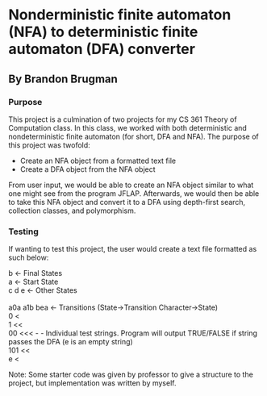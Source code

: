 # Nonderministic finite automaton (NFA) to deterministic finite automaton (DFA) converter
## By Brandon Brugman

### Purpose
This project is a culmination of two projects for my CS 361 Theory of Computation class. In this class, we worked with both deterministic and nondeterministic finite automaton (for short, DFA and NFA). The purpose of this project was twofold:

- Create an NFA object from a formatted text file
- Create a DFA object from the NFA object

From user input, we would be able to create an NFA object similar to what one might see from the program JFLAP. Afterwards, we would then be able to take this NFA object and convert it to a DFA using depth-first search, collection classes, and polymorphism. 

### Testing

If wanting to test this project, the user would create a text file formatted as such below:


b                   <- Final States\
a                   <- Start State\
c d e               <- Other States\
\
a0a a1b bea         <- Transitions (State->Transition Character->State)\
0                   < \
1                   << \
00                  <<< - - Individual test strings. Program will output TRUE/FALSE if string passes the DFA (e is an empty string) \
101                 <<  
e                   <


Note: Some starter code was given by professor to give a structure to the project, but implementation was written by myself. 
